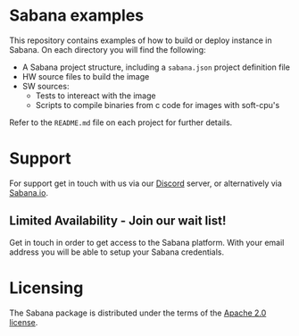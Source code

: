 <!--
   Copyright 2022 Sabana Technologies, Inc

   Licensed under the Apache License, Version 2.0 (the "License");
   you may not use this file except in compliance with the License.
   You may obtain a copy of the License at

       http://www.apache.org/licenses/LICENSE-2.0

   Unless required by applicable law or agreed to in writing, software
   distributed under the License is distributed on an "AS IS" BASIS,
   WITHOUT WARRANTIES OR CONDITIONS OF ANY KIND, either express or implied.
   See the License for the specific language governing permissions and
   limitations under the License.
-->

# Sabana examples

This repository contains examples of how to build or deploy instance in Sabana. On each directory you will find the following:

- A Sabana project structure, including a `sabana.json` project definition file
- HW source files to build the image
- SW sources:
  - Tests to intereact with the image
  - Scripts to compile binaries from c code for images with soft-cpu's

Refer to the `README.md` file on each project for further details.

# Support

For support get in touch with us via our [Discord](https://discord.gg/2tNRW2yfzT) server, or alternatively via [Sabana.io](https://sabana.io).

## Limited Availability - Join our wait list!

Get in touch in order to get access to the Sabana platform. With your email address you will be able to setup your Sabana credentials.

# Licensing

The Sabana package is distributed under the terms of the [Apache 2.0 license](https://www.apache.org/licenses/LICENSE-2.0.txt).
